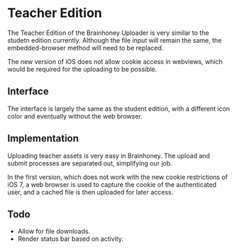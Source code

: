 # Teacher Edition
The Teacher Edition of the Brainhoney Uploader is very similar to the
studetn edition currently. Although the file input will remain the same,
the embedded-browser method will need to be replaced.

The new version of iOS does not allow cookie access in webviews, which
would be required for the uploading to be possible.

## Interface
The interface is largely the same as the student edition, with a different
icon color and eventually without the web browser.

## Implementation
Uploading teacher assets is very easy in Brainhoney. The upload and submit
processes are separated out, simplifying our job.

In the first version, which does not work with the new cookie restrictions of
iOS 7, a web browser is used to capture the cookie of the authenticated user,
and a cached file is then uploaded for later access.

## Todo
- Allow for file downloads.
- Render status bar based on activity.
